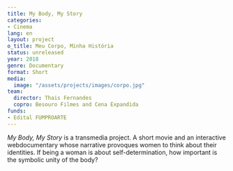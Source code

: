 ```yaml
---
title: My Body, My Story
categories:
- Cinema
lang: en
layout: project
o_title: Meu Corpo, Minha História
status: unreleased
year: 2018
genre: Documentary
format: Short
media:
  image: "/assets/projects/images/corpo.jpg"
team:
  director: Thais Fernandes
  copro: Besouro Filmes and Cena Expandida
funds:
- Edital FUMPROARTE
---
```


_My Body, My Story_ is a transmedia project. A short movie and an interactive webdocumentary whose narrative provoques women to think about their identities. If being a woman is about self-determination, how important is the symbolic unity of the body?
